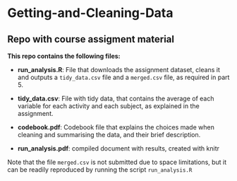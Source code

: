 # Getting-and-Cleaning-Data
## Repo with course assigment material

**This repo contains the following files:**

- **run_analysis.R**:   File that downloads the assignment dataset, cleans it and outputs a `tidy_data.csv` file and a `merged.csv` file, as required in part 5.

- **tidy_data.csv**:    File with tidy data, that contains the average of each variable for each activity and each subject, as explained in the assignment.

- **codebook.pdf**:      Codebook file that explains the choices made when cleaning and summarising the data, and their brief description.

- **run_analysis.pdf**:  compiled document with results, created with knitr

Note that the file `merged.csv` is not submitted due to space limitations, but it can be readily reproduced by running the script `run_analysis.R`
